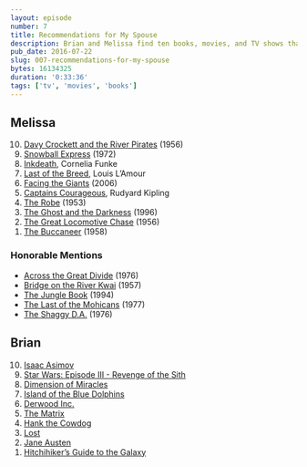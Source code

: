 ```yaml
---
layout: episode
number: 7
title: Recommendations for My Spouse
description: Brian and Melissa find ten books, movies, and TV shows that they think each other would like.
pub_date: 2016-07-22
slug: 007-recommendations-for-my-spouse
bytes: 16134325
duration: '0:33:36'
tags: ['tv', 'movies', 'books']
---
```


<h2>Melissa</h2>
<ol reversed>
<li><a href="https://letterboxd.com/film/davy-crockett-and-the-river-pirates/">Davy Crockett and the River Pirates</a> (1956)</li>
<li><a href="https://letterboxd.com/film/snowball-express/">Snowball Express</a> (1972)</li>
<li><a href="https://www.goodreads.com/book/show/2325825.Inkdeath">Inkdeath</a>, Cornelia Funke</li>
<li><a href="https://www.goodreads.com/book/show/266485.Last_of_the_Breed">Last of the Breed</a>, Louis L’Amour</li>
<li><a href="https://letterboxd.com/film/facing-the-giants/">Facing the Giants</a> (2006)</li>
<li><a href="https://www.goodreads.com/book/show/34057.Captains_Courageous">Captains Courageous</a>, Rudyard Kipling</li>
<li><a href="https://letterboxd.com/film/the-robe/">The Robe</a> (1953)</li>
<li><a href="https://letterboxd.com/film/the-ghost-and-the-darkness/">The Ghost and the Darkness</a> (1996)</li>
<li><a href="https://letterboxd.com/film/the-great-locomotive-chase/">The Great Locomotive Chase</a> (1956)</li>
<li><a href="https://letterboxd.com/film/the-buccaneer/">The Buccaneer</a> (1958)</li>
</ol>

<h3>Honorable Mentions</h2>
<ul>
<li><a href="https://letterboxd.com/film/across-the-great-divide/">Across the Great Divide</a> (1976)</li>
<li><a href="https://letterboxd.com/film/the-bridge-on-the-river-kwai/">Bridge on the River Kwai</a> (1957)</li>
<li><a href="https://letterboxd.com/film/the-jungle-book-1994/">The Jungle Book</a> (1994)</li>
<li><a href="http://www.imdb.com/title/tt0076300">The Last of the Mohicans</a> (1977)</li>
<li><a href="https://letterboxd.com/film/the-shaggy-da/">The Shaggy D.A.</a> (1976)</li>
</ul>

<h2>Brian</h2>
<ol reversed>
<li><a href="https://www.goodreads.com/author/show/16667.Isaac_Asimov">Isaac Asimov</a></li>
<li><a href="https://www.goodreads.com/book/show/35458.Star_Wars">Star Wars: Episode III - Revenge of the Sith</a></li>
<li><a href="https://www.goodreads.com/book/show/668634.Dimension_of_Miracles">Dimension of Miracles</a></li>
<li><a href="https://www.goodreads.com/book/show/233818.Island_of_the_Blue_Dolphins">Island of the Blue Dolphins</a></li>
<li><a href="https://www.goodreads.com/book/show/1214720.Derwood_Inc?ac=1">Derwood Inc.</a></li>
<li><a href="https://letterboxd.com/film/the-matrix/">The Matrix</a></li>
<li><a href="https://www.goodreads.com/series/41511-hank-the-cowdog">Hank the Cowdog</a></li>
<li><a href="http://www.imdb.com/title/tt0411008/">Lost</a></li>
<li><a href="https://www.goodreads.com/author/show/1265.Jane_Austen">Jane Austen</a></li>
<li><a href="https://www.goodreads.com/book/show/11.The_Hitchhiker_s_Guide_to_the_Galaxy">Hitchihiker’s Guide to the Galaxy</a></li>
</ol>